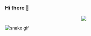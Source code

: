 ### Hi there 👋

<!--
**apoorwagupta/apoorwagupta** is a ✨ _special_ ✨ repository because its `README.md` (this file) appears on your GitHub profile.

Here are some ideas to get you started:

- 🔭 I’m currently working on ...
- 🌱 I’m currently learning ...
- 👯 I’m looking to collaborate on ...
- 🤔 I’m looking for help with ...
- 💬 Ask me about ...
- 📫 How to reach me: ...
- 😄 Pronouns: ...
- ⚡ Fun fact: ...

-->
<p align="center"> 
<img class="animated-gif" src="https://media.giphy.com/media/aNqEFrYVnsS52giphy.gif">
</p>


![snake gif](https://github.com/apoorwagupta/apoorwagupta/blob/output/github-contribution-grid-snake.svg#gh-dark-mode-only)
